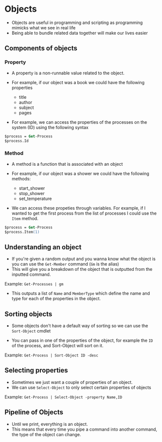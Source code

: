 # Objects

- Objects are useful in programming and scripting as programming mimicks
    what we see in real life
- Being able to bundle related data together will make our lives easier

## Components of objects

### Property

- A property is a non-runnable value related to the object.
- For example, if our object was a book we could have the following properties
    - title
    - author
    - subject
    - pages

- For example, we can access the properties of the processes on the system (ID)
    using the following syntax
    
```ps
$process = Get-Process
$process.Id
```

### Method

- A method is a function that is associated with an object
- For example, if our object was a shower we could have the following methods:
    - start_shower
    - stop_shower
    - set_temperature

- We can access these propeties through variables. For example, if I wanted to
    get the first process from the list of processes I could use the `Item` method.

```ps
$process = Get-Process
$process.Item(1)
```

## Understanding an object

- If you're given a random output and you wanna know what the object is
    you can use the `Get-Member` command (`Gm` is the alias)
- This will give you a breakdown of the object that is outputted from the
    inputted command.

Example: `Get-Processes | gm`

- This outputs a list of `Name` and `MemberType` which define the name 
    and type for each of the properties in the object.

## Sorting objects

- Some objects don't have a default way of sorting so we can use the `Sort-Object` cmdlet

- You can pass in one of the properties of the object, for example the
    `ID` of the process, and Sort-Object will sort on it.

Example: `Get-Process | Sort-Object ID -desc`


## Selecting properties

- Sometimes we just want a couple of properties of an object.
- We can use `Select-Object` to only select certain properties of objects

Example: `Get-Process | Select-Object -property Name,ID`

## Pipeline of Objects

- Until we print, everything is an object.
- This means that every time you pipe a command into another command, the
    type of the object can change.